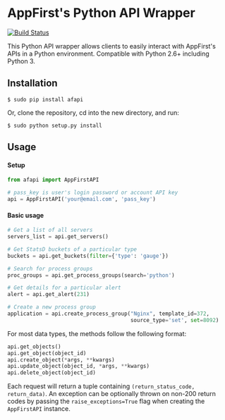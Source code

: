 AppFirst's Python API Wrapper
=============================
[![Build Status](https://travis-ci.org/appfirst/afapi.svg)](https://travis-ci.org/appfirst/afapi)

This Python API wrapper allows clients to easily interact with AppFirst's APIs
in a Python environment. Compatible with Python 2.6+ including Python 3.

Installation
------------

```
$ sudo pip install afapi
```

Or, clone the repository, cd into the new directory, and run:
```
$ sudo python setup.py install
```

Usage
-----

#### Setup
```python
from afapi import AppFirstAPI

# pass_key is user's login password or account API key
api = AppFirstAPI('your@email.com', 'pass_key')
```

#### Basic usage
```python
# Get a list of all servers
servers_list = api.get_servers()

# Get StatsD buckets of a particular type
buckets = api.get_buckets(filter={'type': 'gauge'})

# Search for process groups
proc_groups = api.get_process_groups(search='python')

# Get details for a particular alert
alert = api.get_alert(231)

# Create a new process group
application = api.create_process_group("Nginx", template_id=372,
                                       source_type='set', set=8092)
```

For most data types, the methods follow the following format:

```python
api.get_objects()
api.get_object(object_id)
api.create_object(*args, **kwargs)
api.update_object(object_id, *args, **kwargs)
api.delete_object(object_id)
```

Each request will return a tuple containing
`(return_status_code, return_data)`. An exception can be optionally thrown on
non-200 return codes by passing the `raise_exceptions=True` flag when creating
the `AppFirstAPI` instance.
